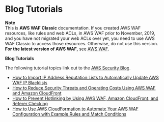 # Blog Tutorials<a name="classic-blog_tutorials"></a>

**Note**  
This is **AWS WAF Classic** documentation\. If you created AWS WAF resources, like rules and web ACLs, in AWS WAF prior to November, 2019, and you have not migrated your web ACLs over yet, you need to use AWS WAF Classic to access those resources\. Otherwise, do not use this version\.  
**For the latest version of AWS WAF**, see [AWS WAF](waf-chapter.md)\. 

**Blog Tutorials**

The following tutorial topics link out to the [AWS Security Blog](https://blogs.aws.amazon.com/security/)\.
+ [How to Import IP Address Reputation Lists to Automatically Update AWS WAF IP Blacklists](https://blogs.aws.amazon.com/security/post/Tx8GZBDD7HJ6BS/How-to-Import-IP-Address-Reputation-Lists-to-Automatically-Update-AWS-WAF-IP-Bla)
+ [How to Reduce Security Threats and Operating Costs Using AWS WAF and Amazon CloudFront](https://blogs.aws.amazon.com/security/post/Tx1G747SE1R2ZWE/How-to-Reduce-Security-Threats-and-Operating-Costs-Using-AWS-WAF-and-Amazon-Clou)
+ [How to Prevent Hotlinking by Using AWS WAF, Amazon CloudFront, and Referer Checking](https://blogs.aws.amazon.com/security/post/Tx2CSKIBS7EP1I5/How-to-Prevent-Hotlinking-by-Using-AWS-WAF-Amazon-CloudFront-and-Referer-Checkin)
+ [How to Use AWS CloudFormation to Automate Your AWS WAF Configuration with Example Rules and Match Conditions](https://blogs.aws.amazon.com/security/post/Tx3NYSJHO8RK22S/How-to-Use-AWS-CloudFormation-to-Automate-Your-AWS-WAF-Configuration-with-Exampl)
